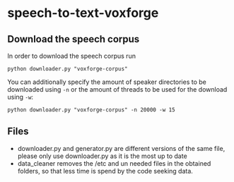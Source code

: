 # speech-to-text-voxforge

## Download the speech corpus
In order to download the speech corpus run

```shell
python downloader.py "voxforge-corpus"
```

You can additionally specify the amount of speaker directories to be downloaded using `-n` or the amount of threads to be used for the download using `-w`:

```shell
python downloader.py "voxforge-corpus" -n 20000 -w 15
```


## Files
- downloader.py and generator.py are different versions of the same file, please only use downloader.py as it is the most up to date
- data_cleaner removes the /etc and un needed files in the obtained folders, so that less time is spend by the code seeking data.
